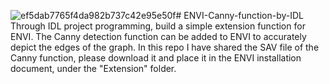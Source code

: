 ![ef5dab7765f4da982b737c42e95e50f](https://github.com/ESG-Research/ENVI-Canny-function-by-IDL/assets/143586015/65bf5f87-ec67-40fd-9352-c7fcdb7fcfa1)# ENVI-Canny-function-by-IDL
Through IDL project programming, build a simple extension function for ENVI. The Canny detection function can be added to ENVI to accurately depict the edges of the graph.
In this repo I have shared the SAV file of the Canny function, please download it and place it in the ENVI installation document, under the "Extension" folder.


